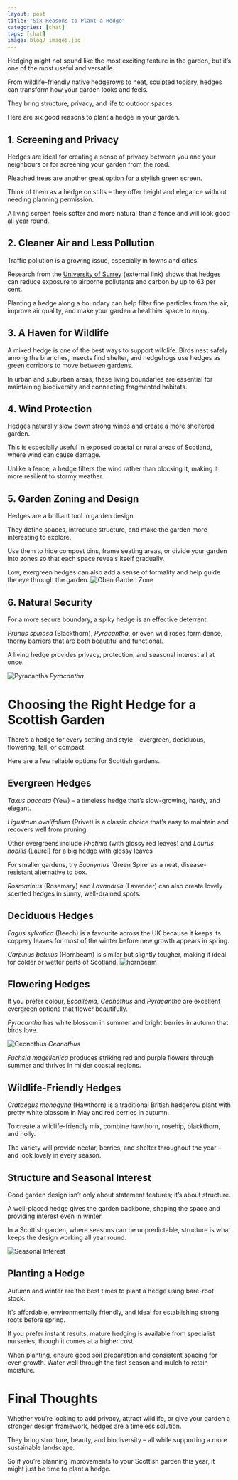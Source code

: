 ```yaml
---
layout: post
title: "Six Reasons to Plant a Hedge" 
categories: [chat]
tags: [chat]
image: blog7_image5.jpg
---
```

Hedging might not sound like the most exciting feature in the garden, but it’s one of the most useful and versatile. 

From wildlife-friendly native hedgerows to neat, sculpted topiary, hedges can transform how your garden looks and feels. 

They bring structure, privacy, and life to outdoor spaces. 

Here are six good reasons to plant a hedge in your garden.

## 1. Screening and Privacy
Hedges are ideal for creating a sense of privacy between you and your neighbours or for screening your garden from the road. 

Pleached trees are another great option for a stylish green screen. 

Think of them as a hedge on stilts – they offer height and elegance without needing planning permission. 

A living screen feels softer and more natural than a fence and will look good all year round.

## 2. Cleaner Air and Less Pollution
Traffic pollution is a growing issue, especially in towns and cities. 

Research from the [University of Surrey](https://www.surrey.ac.uk/news/plant-hedges-combat-near-road-pollution-exposure) (external link) shows that hedges can reduce exposure to airborne pollutants and carbon by up to 63 per cent. 

Planting a hedge along a boundary can help filter fine particles from the air, improve air quality, and make your garden a healthier space to enjoy.

## 3. A Haven for Wildlife
A mixed hedge is one of the best ways to support wildlife. Birds nest safely among the branches, insects find shelter, and hedgehogs use hedges as green corridors to move between gardens. 

In urban and suburban areas, these living boundaries are essential for maintaining biodiversity and connecting fragmented habitats. 

## 4. Wind Protection
Hedges naturally slow down strong winds and create a more sheltered garden. 

This is especially useful in exposed coastal or rural areas of Scotland, where wind can cause damage. 

Unlike a fence, a hedge filters the wind rather than blocking it, making it more resilient to stormy weather. 

## 5. Garden Zoning and Design
Hedges are a brilliant tool in garden design. 

They define spaces, introduce structure, and make the garden more interesting to explore. 

Use them to hide compost bins, frame seating areas, or divide your garden into zones so that each space reveals itself gradually. 

Low, evergreen hedges can also add a sense of formality and help guide the eye through the garden.
![Oban Garden Zone](/assets/img/blog%207_image%202.jpg)

## 6. Natural Security
For a more secure boundary, a spiky hedge is an effective deterrent. 

*Prunus spinosa* (Blackthorn), *Pyracantha*, or even wild roses form dense, thorny barriers that are both beautiful and functional. 

A living hedge provides privacy, protection, and seasonal interest all at once.

![Pyracantha](/assets/img/blog7_image3.jpg)
*Pyracantha*

#  Choosing the Right Hedge for a Scottish Garden
There’s a hedge for every setting and style – evergreen, deciduous, flowering, tall, or compact. 

Here are a few reliable options for Scottish gardens.

## Evergreen Hedges
*Taxus baccata* (Yew) – a timeless hedge that’s slow-growing, hardy, and elegant.

*Ligustrum ovalifolium* (Privet) is a classic choice that’s easy to maintain and recovers well from pruning.

Other evergreens include *Photinia* (with glossy red leaves) and *Laurus nobilis* (Laurel) for a big hedge with glossy leaves

For smaller gardens, try *Euonymus* ‘Green Spire’ as a neat, disease-resistant alternative to box. 

*Rosmarinus* (Rosemary) and *Lavandula* (Lavender) can also create lovely scented hedges in sunny, well-drained spots.

## Deciduous Hedges
*Fagus sylvatica* (Beech) is a favourite across the UK because it keeps its coppery leaves for most of the winter before new growth appears in spring. 

*Carpinus betulus* (Hornbeam) is similar but slightly tougher, making it ideal for colder or wetter parts of Scotland.
![hornbeam](/assets/img/blog7_hornbeam.jpg)


## Flowering Hedges
If you prefer colour, *Escallonia*, *Ceanothus* and *Pyracantha* are excellent evergreen options that flower beautifully.

*Pyracantha* has white blossom in summer and bright berries in autumn that birds love.

![Ceonothus](/assets/img/blog7_image4.jpg)
*Ceanothus*

*Fuchsia magellanica* produces striking red and purple flowers through summer and thrives in milder coastal regions.

## Wildlife-Friendly Hedges
*Crataegus monogyna* (Hawthorn) is a traditional British hedgerow plant with pretty white blossom in May and red berries in autumn. 

To create a wildlife-friendly mix, combine hawthorn, rosehip, blackthorn, and holly. 

The variety will provide nectar, berries, and shelter throughout the year – and look lovely in every season.

## Structure and Seasonal Interest

Good garden design isn’t only about statement features; it’s about structure. 

A well-placed hedge gives the garden backbone, shaping the space and providing interest even in winter. 

In a Scottish garden, where seasons can be unpredictable, structure is what keeps the design working all year round.

![Seasonal Interest](/assets/img/blog7_%20image%201.jpg)

## Planting a Hedge

Autumn and winter are the best times to plant a hedge using bare-root stock. 

It’s affordable, environmentally friendly, and ideal for establishing strong roots before spring. 

If you prefer instant results, mature hedging is available from specialist nurseries, though it comes at a higher cost.

When planting, ensure good soil preparation and consistent spacing for even growth. Water well through the first season and mulch to retain moisture.

# Final Thoughts

Whether you’re looking to add privacy, attract wildlife, or give your garden a stronger design framework, hedges are a timeless solution. 

They bring structure, beauty, and biodiversity – all while supporting a more sustainable landscape.

So if you’re planning improvements to your Scottish garden this year, it might just be time to plant a hedge.
